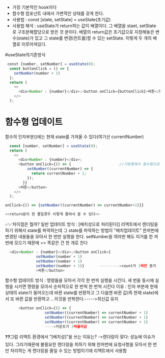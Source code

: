 - 가장 기본적인 hook이다
- 함수형 컴포넌트 내에서 가변적인 상태를 갖게 한다.
- 사용법 : const [state, setState] = useState(초기값)
- 사용법 해석 :  useState가 return하는 값이 배열이다. 그 배열을 staet, setState로 구조분해할당으로 받은 것 분이다. 배열의 return값은 초기값으로 지정해놓은 변수(state)가 있고 그 state를 변경(컨트롤)할 수 있는 setState. 이렇게 두 개의 배열로 이루어져있다.

#useState의기존방식
```js
 const [number, setNumber] = useState(0);
  const buttonClick = () => {
    setNumber(number + 1)
  };
  return (
    <>
      <div>Number : {number}</div>;<button onClick={buttonClick}>버튼</button>
    </>
  );
```


# 함수형 업데이트
함수의 인자부분()에는 현재 state를 가져올 수 있다(여기선 currentNumber)
```js
  const [number, setNumber] = useState(0);
  return (
    <>
      <div>Number : {number}</div>;
      <button onClick={() => {                      //기본형에서 함수형으로 변환
          setNumber((currentNumber) => {
            return currentNumber + 1;
          });
        }}
      >버튼</button>
    </>
  );
```

```js
onClick={() => {setNumber((currentNumber) => currentNumber+1)}}

<<return문이 한 줄일경우 이렇게 줄여서 쓸 수 있다>>
```
✅✅차이점은 뭘까?
일반 업데이트 방식 :  [배치성으로 처리된다]]
리액트에서 렌더링을 하기 위해서 state를 파악하는데 그 state를 파악하는 방법이 "배치업데이트" 한꺼번에 변경된 내용들을 모아서 한 번만 실행을 한다.  setNumber을 여러번 해도 이거를 한 꺼번에 모으기 때문에 => 똑같은 건 한 개로 친다
```js
  <div>Number : {number}</div>;<button onClick={
              setNumber(number + 1)
              setNumber(number + 1)
              setNumber(number + 1)}       --------->count가 1씩만 증가
              >버튼</button>
```

함수형 업테이트 방식 :  명령들을 모아서 각각 한 번씩 실행을 시킨다. 세 번을 동시에 실행을 시키면 명령을 모아서 순차적으로 한 번씩 한 번씩 시킨다 
이유 : 인자 부분에 현재 상태의 state가 들어오는데 바뀐 state를 반환하고  그 다음엔 바뀐 값(즉 현재 state)에서 또 바뀐 값을 반환하고 ...이것을 반복한다.----->최신값 유지

```js
      <button onClick={() => {
                  setNumber((currentNumber) => currentNumber + 1)
                  setNumber((currentNumber) => currentNumber + 1)
                  setNumber((currentNumber) => currentNumber + 1)
                  ---->카운트가 3씩올라감
```

❓❓그럼 리액트 환경에서 "[배치성]"을 쓰는 이유는?
->렌더링이 잦다: 성능에 이슈가 있다. 그러기때문에 불필요한 렌더링을 피하기 위해 한꺼번에 요청사항을 모아서 한 번만 처리하는 게 렌더링을 줄일 수 있는 방법이기에 리액트에서 사용함